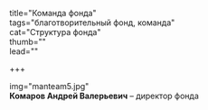 title="Команда фонда"  
tags="благотворительный фонд, команда"  
cat="Структура фонда"  
thumb=""  
lead=""

+++
  
img="manteam5.jpg"  
**Комаров Андрей Валерьевич** – директор фонда 

